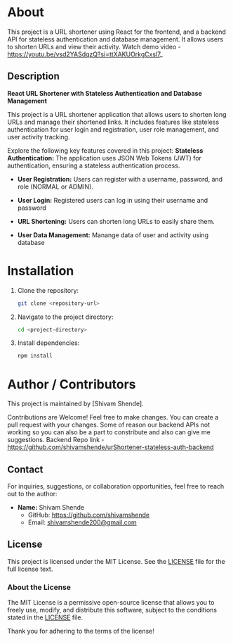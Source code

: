 # About

This project is a URL shortener using React for the frontend, and a backend API for stateless authentication and database management. It allows users to shorten URLs and view their activity.
Watch demo video - https://youtu.be/vsd2YASdqzQ?si=ttXAKUOrkgCxsl7_

## Description

**React URL Shortener with Stateless Authentication and Database Management**

This project is a URL shortener application that allows users to shorten long URLs and manage their shortened links. It includes features like stateless authentication for user login and registration, user role management, and user activity tracking.

Explore the following key features covered in this project:
**Stateless Authentication:** The application uses JSON Web Tokens (JWT) for authentication, ensuring a stateless authentication process.

- **User Registration:** Users can register with a username, password, and role (NORMAL or ADMIN).

- **User Login:** Registered users can log in using their username and password

- **URL Shortening:** Users can shorten long URLs to easily share them.

- **User Data Management:** Manange data of user and activity using database

# Installation

1. Clone the repository:

   ```bash
   git clone <repository-url>

2. Navigate to the project directory:

   ```bash
   cd <project-directory>

3. Install dependencies:

   ```bash
   npm install

# Author / Contributors

This project is maintained by [Shivam Shende].

Contributions are Welcome! Feel free to make changes. You can create a pull request with your changes.
Some of reason our backend APIs not working so you can also be a part to constribute and also can give me suggestions. Backend Repo link - https://github.com/shivamshende/urShortener-stateless-auth-backend

## Contact

For inquiries, suggestions, or collaboration opportunities, feel free to reach out to the author:

- **Name:** Shivam Shende
  - GitHub: https://github.com/shivamshende
  - Email: shivamshende200@gmail.com

## License

This project is licensed under the MIT License. See the [LICENSE](LICENSE) file for the full license text.

### About the License

The MIT License is a permissive open-source license that allows you to freely use, modify, and distribute this software, subject to the conditions stated in the [LICENSE](LICENSE) file.

Thank you for adhering to the terms of the license!